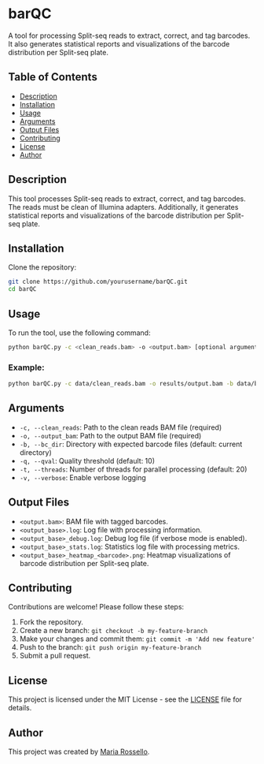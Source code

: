 # barQC

A tool for processing Split-seq reads to extract, correct, and tag barcodes. It also generates statistical reports and visualizations of the barcode distribution per Split-seq plate.

## Table of Contents

- [Description](#description)
- [Installation](#installation)
- [Usage](#usage)
- [Arguments](#arguments)
- [Output Files](#output-files)
- [Contributing](#contributing)
- [License](#license)
- [Author](#author)

## Description

This tool processes Split-seq reads to extract, correct, and tag barcodes. The reads must be clean of Illumina adapters. Additionally, it generates statistical reports and visualizations of the barcode distribution per Split-seq plate.

## Installation

Clone the repository:

```sh
git clone https://github.com/yourusername/barQC.git
cd barQC
```

## Usage

To run the tool, use the following command:

```sh
python barQC.py -c <clean_reads.bam> -o <output.bam> [optional arguments]
```

### Example:

```sh
python barQC.py -c data/clean_reads.bam -o results/output.bam -b data/barcode_list -q 20 -t 10 -v
```

## Arguments

- `-c, --clean_reads`: Path to the clean reads BAM file (required)
- `-o, --output_bam`: Path to the output BAM file (required)
- `-b, --bc_dir`: Directory with expected barcode files (default: current directory)
- `-q, --qval`: Quality threshold (default: 10)
- `-t, --threads`: Number of threads for parallel processing (default: 20)
- `-v, --verbose`: Enable verbose logging

## Output Files

- `<output.bam>`: BAM file with tagged barcodes.
- `<output_base>.log`: Log file with processing information.
- `<output_base>_debug.log`: Debug log file (if verbose mode is enabled).
- `<output_base>_stats.log`: Statistics log file with processing metrics.
- `<output_base>_heatmap_<barcode>.png`: Heatmap visualizations of barcode distribution per Split-seq plate.

## Contributing

Contributions are welcome! Please follow these steps:

1. Fork the repository.
2. Create a new branch: `git checkout -b my-feature-branch`
3. Make your changes and commit them: `git commit -m 'Add new feature'`
4. Push to the branch: `git push origin my-feature-branch`
5. Submit a pull request.

## License

This project is licensed under the MIT License - see the [LICENSE](LICENSE) file for details.

## Author

This project was created by [Maria Rossello](https://github.com/m-rossello).
